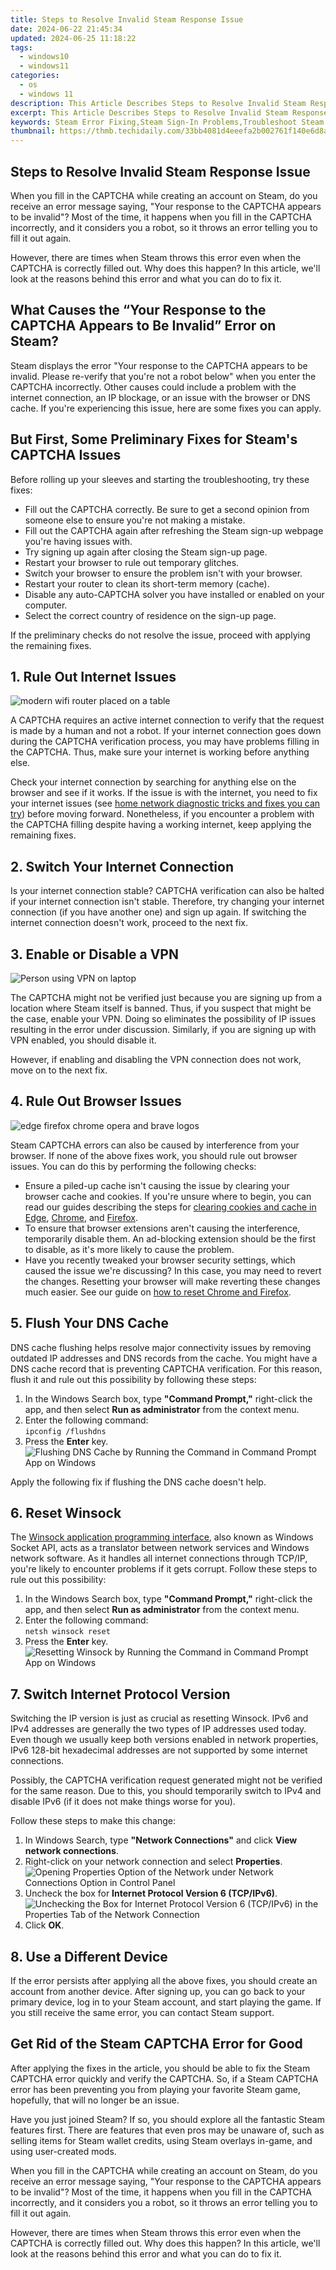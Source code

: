 ```yaml
---
title: Steps to Resolve Invalid Steam Response Issue
date: 2024-06-22 21:45:34
updated: 2024-06-25 11:18:22
tags:
  - windows10
  - windows11
categories:
  - os
  - windows 11
description: This Article Describes Steps to Resolve Invalid Steam Response Issue
excerpt: This Article Describes Steps to Resolve Invalid Steam Response Issue
keywords: Steam Error Fixing,Steam Sign-In Problems,Troubleshoot Steam Login,Solve Steam Access Issue,Resolving Steam Errors,Quick Steam Response Fixed,Steps to Recover Steam Sign-In
thumbnail: https://thmb.techidaily.com/33bb4081d4eeefa2b002761f140e6d8a1ab23c4b8fc2690daa04e9c88bdd81bd.jpg
---
```


## Steps to Resolve Invalid Steam Response Issue

 When you fill in the CAPTCHA while creating an account on Steam, do you receive an error message saying, "Your response to the CAPTCHA appears to be invalid"? Most of the time, it happens when you fill in the CAPTCHA incorrectly, and it considers you a robot, so it throws an error telling you to fill it out again.

 However, there are times when Steam throws this error even when the CAPTCHA is correctly filled out. Why does this happen? In this article, we'll look at the reasons behind this error and what you can do to fix it.

## What Causes the “Your Response to the CAPTCHA Appears to Be Invalid” Error on Steam?

 Steam displays the error "Your response to the CAPTCHA appears to be invalid. Please re-verify that you're not a robot below" when you enter the CAPTCHA incorrectly. Other causes could include a problem with the internet connection, an IP blockage, or an issue with the browser or DNS cache. If you're experiencing this issue, here are some fixes you can apply.

## But First, Some Preliminary Fixes for Steam's CAPTCHA Issues

 Before rolling up your sleeves and starting the troubleshooting, try these fixes:

* Fill out the CAPTCHA correctly. Be sure to get a second opinion from someone else to ensure you're not making a mistake.
* Fill out the CAPTCHA again after refreshing the Steam sign-up webpage you're having issues with.
* Try signing up again after closing the Steam sign-up page.
* Restart your browser to rule out temporary glitches.
* Switch your browser to ensure the problem isn't with your browser.
* Restart your router to clean its short-term memory (cache).
* Disable any auto-CAPTCHA solver you have installed or enabled on your computer.
* Select the correct country of residence on the sign-up page.

 If the preliminary checks do not resolve the issue, proceed with applying the remaining fixes.

## 1\. Rule Out Internet Issues

![modern wifi router placed on a table](https://static1.makeuseofimages.com/wordpress/wp-content/uploads/2023/05/modern-wifi-router.jpg)

 A CAPTCHA requires an active internet connection to verify that the request is made by a human and not a robot. If your internet connection goes down during the CAPTCHA verification process, you may have problems filling in the CAPTCHA. Thus, make sure your internet is working before anything else.

 Check your internet connection by searching for anything else on the browser and see if it works. If the issue is with the internet, you need to fix your internet issues (see [home network diagnostic tricks and fixes you can try](https://www.makeuseof.com/tag/7-simple-steps-diagnose-network-problem/)) before moving forward. Nonetheless, if you encounter a problem with the CAPTCHA filling despite having a working internet, keep applying the remaining fixes.

## 2\. Switch Your Internet Connection

 Is your internet connection stable? CAPTCHA verification can also be halted if your internet connection isn't stable. Therefore, try changing your internet connection (if you have another one) and sign up again. If switching the internet connection doesn't work, proceed to the next fix.

## 3\. Enable or Disable a VPN

![Person using VPN on laptop](https://static1.makeuseofimages.com/wordpress/wp-content/uploads/2023/04/watch-us-tv-using-vpn.jpg)

 The CAPTCHA might not be verified just because you are signing up from a location where Steam itself is banned. Thus, if you suspect that might be the case, enable your VPN. Doing so eliminates the possibility of IP issues resulting in the error under discussion. Similarly, if you are signing up with VPN enabled, you should disable it.

 However, if enabling and disabling the VPN connection does not work, move on to the next fix.

## 4\. Rule Out Browser Issues

![edge firefox chrome opera and brave logos](https://static1.makeuseofimages.com/wordpress/wp-content/uploads/2023/04/desktop-screeshot-of-five-different-browsers.jpg)

 Steam CAPTCHA errors can also be caused by interference from your browser. If none of the above fixes work, you should rule out browser issues. You can do this by performing the following checks:

* Ensure a piled-up cache isn't causing the issue by clearing your browser cache and cookies. If you're unsure where to begin, you can read our guides describing the steps for [clearing cookies and cache in Edge](https://www.makeuseof.com/how-to-clear-microsoft-edge-cache-browsing-data/), [Chrome](https://www.makeuseof.com/how-to-clear-cookies-cache-in-chrome/), and [Firefox](https://www.makeuseof.com/clear-cache-firefox/).
* To ensure that browser extensions aren't causing the interference, temporarily disable them. An ad-blocking extension should be the first to disable, as it's more likely to cause the problem.
* Have you recently tweaked your browser security settings, which caused the issue we're discussing? In this case, you may need to revert the changes. Resetting your browser will make reverting these changes much easier. See our guide on [how to reset Chrome and Firefox](https://www.makeuseof.com/tag/reset-chrome-firefox/).

## 5\. Flush Your DNS Cache

 DNS cache flushing helps resolve major connectivity issues by removing outdated IP addresses and DNS records from the cache. You might have a DNS cache record that is preventing CAPTCHA verification. For this reason, flush it and rule out this possibility by following these steps:

1. In the Windows Search box, type **"Command Prompt,"** right-click the app, and then select **Run as administrator** from the context menu.
2. Enter the following command:  
`ipconfig /flushdns  
`
3. Press the **Enter** key.  
![Flushing DNS Cache by Running the Command in Command Prompt App on Windows](https://static1.makeuseofimages.com/wordpress/wp-content/uploads/2022/10/1-2.jpg)

 Apply the following fix if flushing the DNS cache doesn't help.

## 6\. Reset Winsock

 The [Winsock application programming interface](https://www.makeuseof.com/what-is-winsock/), also known as Windows Socket API, acts as a translator between network services and Windows network software. As it handles all internet connections through TCP/IP, you're likely to encounter problems if it gets corrupt. Follow these steps to rule out this possibility:

1. In the Windows Search box, type **"Command Prompt,"** right-click the app, and then select **Run as administrator** from the context menu.
2. Enter the following command:  
`netsh winsock reset`
3. Press the **Enter** key.  
![Resetting Winsock by Running the Command in Command Prompt App on Windows](https://static1.makeuseofimages.com/wordpress/wp-content/uploads/2022/10/2-2.jpg)

## 7\. Switch Internet Protocol Version

 Switching the IP version is just as crucial as resetting Winsock. IPv6 and IPv4 addresses are generally the two types of IP addresses used today. Even though we usually keep both versions enabled in network properties, IPv6 128-bit hexadecimal addresses are not supported by some internet connections.

 Possibly, the CAPTCHA verification request generated might not be verified for the same reason. Due to this, you should temporarily switch to IPv4 and disable IPv6 (if it does not make things worse for you).

 Follow these steps to make this change:

1. In Windows Search, type **"Network Connections"** and click **View network connections**.
2. Right-click on your network connection and select **Properties**.  
![Opening Properties Option of the Network under Network Connections Option in Control Panel](https://static1.makeuseofimages.com/wordpress/wp-content/uploads/2022/10/3-2.jpg)
3. Uncheck the box for **Internet Protocol Version 6 (TCP/IPv6)**.  
![Unchecking the Box for Internet Protocol Version 6 (TCP/IPv6) in the Properties Tab of the Network Connection](https://static1.makeuseofimages.com/wordpress/wp-content/uploads/2022/10/4-2.jpg)
4. Click **OK**.

## 8\. Use a Different Device

 If the error persists after applying all the above fixes, you should create an account from another device. After signing up, you can go back to your primary device, log in to your Steam account, and start playing the game. If you still receive the same error, you can contact Steam support.

## Get Rid of the Steam CAPTCHA Error for Good

 After applying the fixes in the article, you should be able to fix the Steam CAPTCHA error quickly and verify the CAPTCHA. So, if a Steam CAPTCHA error has been preventing you from playing your favorite Steam game, hopefully, that will no longer be an issue.

 Have you just joined Steam? If so, you should explore all the fantastic Steam features first. There are features that even pros may be unaware of, such as selling items for Steam wallet credits, using Steam overlays in-game, and using user-created mods.

 When you fill in the CAPTCHA while creating an account on Steam, do you receive an error message saying, "Your response to the CAPTCHA appears to be invalid"? Most of the time, it happens when you fill in the CAPTCHA incorrectly, and it considers you a robot, so it throws an error telling you to fill it out again.

 However, there are times when Steam throws this error even when the CAPTCHA is correctly filled out. Why does this happen? In this article, we'll look at the reasons behind this error and what you can do to fix it.
